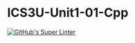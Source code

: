 # ICS3U-Unit1-01-Cpp

[![GitHub's Super Linter](https://github.com/Peter-Gemmell/ICS3U-Unit1-01-Cpp/workflows/GitHub's%20Super%20Linter/badge.svg)](https://github.com/Peter-Gemmell/ICS3U-Unit1-01-Cpp/actions)
